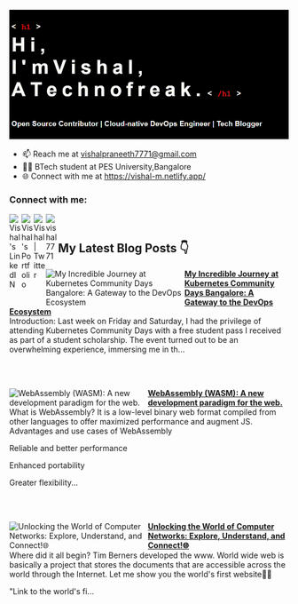 ![Intro](https://github.com/VishalPraneeth/VishalPraneeth/blob/main/Gif%20GitHub%20profile.gif)

- 📫 Reach me at vishalpraneeth7771@gmail.com
- 👨‍🏫 BTech student at PES University,Bangalore 
- 🌐 Connect with me at https://vishal-m.netlify.app/

<h3 align="left">Connect with me:</h3>

<a href="https://www.linkedin.com/in/vishal-m-67920524b/">
  <img align="left" alt="Vishal's LinkedIN" width="22px" src="https://cdn.jsdelivr.net/npm/simple-icons@v3/icons/linkedin.svg" />
</a>
<a href="https://vishal-m.netlify.app/">
  <img align="left" alt="Vishal's Portfolio" width="22px" src="https://cdn.jsdelivr.net/npm/simple-icons@3.13.0/icons/googleearth.svg" />
</a>
<a href="https://twitter.com/VishalPraneeth">
  <img align="left" alt="Vishal | Twitter" width="22px" src="https://cdn.jsdelivr.net/npm/simple-icons@v3/icons/twitter.svg" />
</a>

<a href="https://vishal7771.hashnode.dev/" ><img align="left" src="https://cdn.jsdelivr.net/npm/simple-icons@3.13.0/icons/hashnode.svg" alt="vishal7771"  width="22px" /></a>

<br/>

## My Latest Blog Posts 👇
<!-- HASHNODE_BLOG:START -->
<p align="left">
<a href="https://vishal7771.hashnode.dev//my-incredible-journey-at-kubernetes-community-days-bangalore-a-gateway-to-the-devops-ecosystem" title="My Incredible Journey at Kubernetes Community Days Bangalore: A Gateway to the DevOps Ecosystem"><img src="https://cdn.hashnode.com/res/hashnode/image/upload/v1686054374567/b4796059-ec96-4b9b-8b8a-714ffc80ff1f.jpeg" alt="My Incredible Journey at Kubernetes Community Days Bangalore: A Gateway to the DevOps Ecosystem" width="250px" align="left" /></a>
<a href="https://vishal7771.hashnode.dev//my-incredible-journey-at-kubernetes-community-days-bangalore-a-gateway-to-the-devops-ecosystem" title="My Incredible Journey at Kubernetes Community Days Bangalore: A Gateway to the DevOps Ecosystem"><strong>My Incredible Journey at Kubernetes Community Days Bangalore: A Gateway to the DevOps Ecosystem</strong></a>
<br/> Introduction:
Last week on Friday and Saturday, I had the privilege of attending Kubernetes Community Days with a free student pass I received as part of a student scholarship. The event turned out to be an overwhelming experience, immersing me in th... </p> <br/> <br/>
<p align="left">
<a href="https://vishal7771.hashnode.dev//webassembly-wasm-a-new-development-paradigm-for-the-web" title="WebAssembly (WASM): A new development paradigm for the web."><img src="https://cdn.hashnode.com/res/hashnode/image/upload/v1685258483654/e794bc7c-a482-4d9b-bbe1-f991cc0f2892.png" alt="WebAssembly (WASM): A new development paradigm for the web." width="250px" align="left" /></a>
<a href="https://vishal7771.hashnode.dev//webassembly-wasm-a-new-development-paradigm-for-the-web" title="WebAssembly (WASM): A new development paradigm for the web."><strong>WebAssembly (WASM): A new development paradigm for the web.</strong></a>
<br/> What is WebAssembly?
It is a low-level binary web format compiled from other languages to offer maximized performance and augment JS.
Advantages and use cases of WebAssembly


Reliable and better performance

Enhanced portability

Greater flexibility... </p> <br/> <br/>
<p align="left">
<a href="https://vishal7771.hashnode.dev//unlocking-the-world-of-computer-networks-explore-understand-and-connect" title="Unlocking the World of Computer Networks: Explore, Understand, and Connect!🌐"><img src="https://cdn.hashnode.com/res/hashnode/image/upload/v1684943938137/43e8a174-7728-44c9-97f8-2f64313d761d.jpeg" alt="Unlocking the World of Computer Networks: Explore, Understand, and Connect!🌐" width="250px" align="left" /></a>
<a href="https://vishal7771.hashnode.dev//unlocking-the-world-of-computer-networks-explore-understand-and-connect" title="Unlocking the World of Computer Networks: Explore, Understand, and Connect!🌐"><strong>Unlocking the World of Computer Networks: Explore, Understand, and Connect!🌐</strong></a>
<br/> Where did it all begin?
Tim Berners developed the www. World wide web is basically a project that stores the documents that are accessible across the world through the Internet.
Let me show you the world's first website😶‍🌫️

"Link to the world's fi... </p> <br/> <br/>
<!-- HASHNODE_BLOG:END -->



